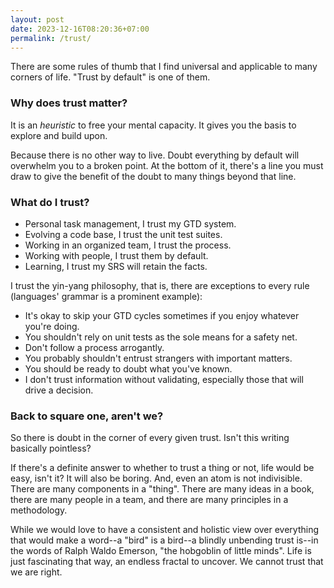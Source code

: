 ```yaml
---
layout: post
date: 2023-12-16T08:20:36+07:00
permalink: /trust/
---
```


There are some rules of thumb that I find universal and applicable to many corners of life. "Trust by default" is one of them.

### Why does trust matter?

It is an _heuristic_ to free your mental capacity. It gives you the basis to explore and build upon.

Because there is no other way to live. Doubt everything by default will overwhelm you to a broken point. At the bottom of it, there's a line you must draw to give the benefit of the doubt to many things beyond that line.

### What do I trust?

- Personal task management, I trust my GTD system.
- Evolving a code base, I trust the unit test suites.
- Working in an organized team, I trust the process.
- Working with people, I trust them by default.
- Learning, I trust my SRS will retain the facts.

I trust the yin-yang philosophy, that is, there are exceptions to every rule (languages' grammar is a prominent example):

- It's okay to skip your GTD cycles sometimes if you enjoy whatever you're doing.
- You shouldn't rely on unit tests as the sole means for a safety net.
- Don't follow a process arrogantly.
- You probably shouldn't entrust strangers with important matters.
- You should be ready to doubt what you've known.
- I don't trust information without validating, especially those that will drive a decision.

### Back to square one, aren't we?

So there is doubt in the corner of every given trust. Isn't this writing basically pointless?

If there's a definite answer to whether to trust a thing or not, life would be easy, isn't it? It will also be boring. And, even an atom is not indivisible. There are many components in a "thing". There are many ideas in a book, there are many people in a team, and there are many principles in a methodology.

While we would love to have a consistent and holistic view over everything that would make a word--a "bird" is a bird--a blindly unbending trust is--in the words of Ralph Waldo Emerson, "the hobgoblin of little minds". Life is just fascinating that way, an endless fractal to uncover. We cannot trust that we are right.